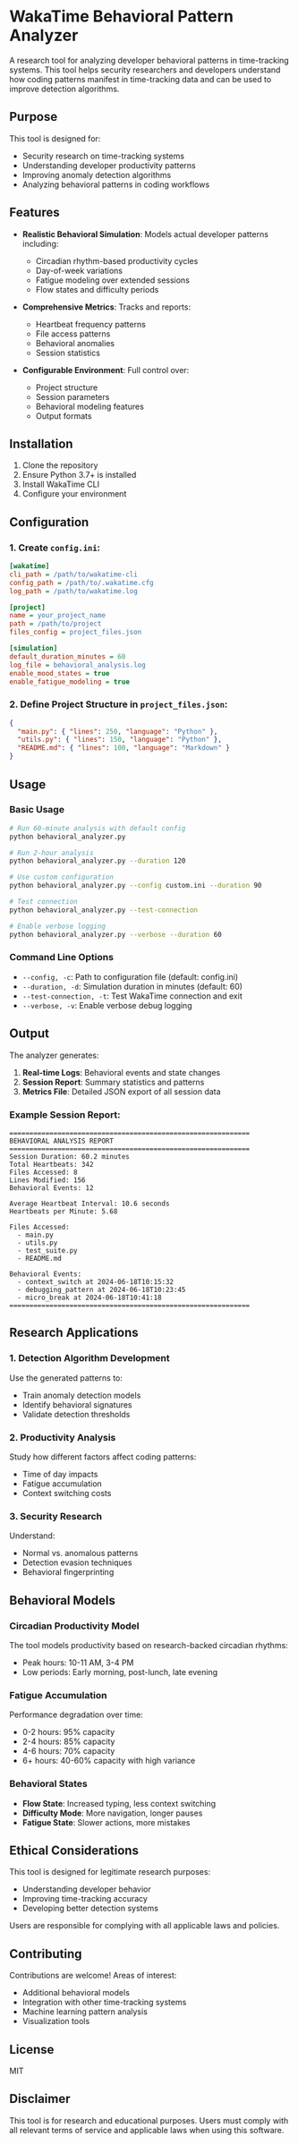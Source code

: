 # WakaTime Behavioral Pattern Analyzer

A research tool for analyzing developer behavioral patterns in time-tracking systems. This tool helps security researchers and developers understand how coding patterns manifest in time-tracking data and can be used to improve detection algorithms.

## Purpose

This tool is designed for:

- Security research on time-tracking systems
- Understanding developer productivity patterns
- Improving anomaly detection algorithms
- Analyzing behavioral patterns in coding workflows

## Features

- **Realistic Behavioral Simulation**: Models actual developer patterns including:
  - Circadian rhythm-based productivity cycles
  - Day-of-week variations
  - Fatigue modeling over extended sessions
  - Flow states and difficulty periods
- **Comprehensive Metrics**: Tracks and reports:

  - Heartbeat frequency patterns
  - File access patterns
  - Behavioral anomalies
  - Session statistics

- **Configurable Environment**: Full control over:
  - Project structure
  - Session parameters
  - Behavioral modeling features
  - Output formats

## Installation

1. Clone the repository
2. Ensure Python 3.7+ is installed
3. Install WakaTime CLI
4. Configure your environment

## Configuration

### 1. Create `config.ini`:

```ini
[wakatime]
cli_path = /path/to/wakatime-cli
config_path = /path/to/.wakatime.cfg
log_path = /path/to/wakatime.log

[project]
name = your_project_name
path = /path/to/project
files_config = project_files.json

[simulation]
default_duration_minutes = 60
log_file = behavioral_analysis.log
enable_mood_states = true
enable_fatigue_modeling = true
```

### 2. Define Project Structure in `project_files.json`:

```json
{
  "main.py": { "lines": 250, "language": "Python" },
  "utils.py": { "lines": 150, "language": "Python" },
  "README.md": { "lines": 100, "language": "Markdown" }
}
```

## Usage

### Basic Usage

```bash
# Run 60-minute analysis with default config
python behavioral_analyzer.py

# Run 2-hour analysis
python behavioral_analyzer.py --duration 120

# Use custom configuration
python behavioral_analyzer.py --config custom.ini --duration 90

# Test connection
python behavioral_analyzer.py --test-connection

# Enable verbose logging
python behavioral_analyzer.py --verbose --duration 60
```

### Command Line Options

- `--config, -c`: Path to configuration file (default: config.ini)
- `--duration, -d`: Simulation duration in minutes (default: 60)
- `--test-connection, -t`: Test WakaTime connection and exit
- `--verbose, -v`: Enable verbose debug logging

## Output

The analyzer generates:

1. **Real-time Logs**: Behavioral events and state changes
2. **Session Report**: Summary statistics and patterns
3. **Metrics File**: Detailed JSON export of all session data

### Example Session Report:

```
============================================================
BEHAVIORAL ANALYSIS REPORT
============================================================
Session Duration: 60.2 minutes
Total Heartbeats: 342
Files Accessed: 8
Lines Modified: 156
Behavioral Events: 12

Average Heartbeat Interval: 10.6 seconds
Heartbeats per Minute: 5.68

Files Accessed:
  - main.py
  - utils.py
  - test_suite.py
  - README.md

Behavioral Events:
  - context_switch at 2024-06-18T10:15:32
  - debugging_pattern at 2024-06-18T10:23:45
  - micro_break at 2024-06-18T10:41:18
============================================================
```

## Research Applications

### 1. Detection Algorithm Development

Use the generated patterns to:

- Train anomaly detection models
- Identify behavioral signatures
- Validate detection thresholds

### 2. Productivity Analysis

Study how different factors affect coding patterns:

- Time of day impacts
- Fatigue accumulation
- Context switching costs

### 3. Security Research

Understand:

- Normal vs. anomalous patterns
- Detection evasion techniques
- Behavioral fingerprinting

## Behavioral Models

### Circadian Productivity Model

The tool models productivity based on research-backed circadian rhythms:

- Peak hours: 10-11 AM, 3-4 PM
- Low periods: Early morning, post-lunch, late evening

### Fatigue Accumulation

Performance degradation over time:

- 0-2 hours: 95% capacity
- 2-4 hours: 85% capacity
- 4-6 hours: 70% capacity
- 6+ hours: 40-60% capacity with high variance

### Behavioral States

- **Flow State**: Increased typing, less context switching
- **Difficulty Mode**: More navigation, longer pauses
- **Fatigue State**: Slower actions, more mistakes

## Ethical Considerations

This tool is designed for legitimate research purposes:

- Understanding developer behavior
- Improving time-tracking accuracy
- Developing better detection systems

Users are responsible for complying with all applicable laws and policies.

## Contributing

Contributions are welcome! Areas of interest:

- Additional behavioral models
- Integration with other time-tracking systems
- Machine learning pattern analysis
- Visualization tools

## License

MIT

## Disclaimer

This tool is for research and educational purposes. Users must comply with all relevant terms of service and applicable laws when using this software.
